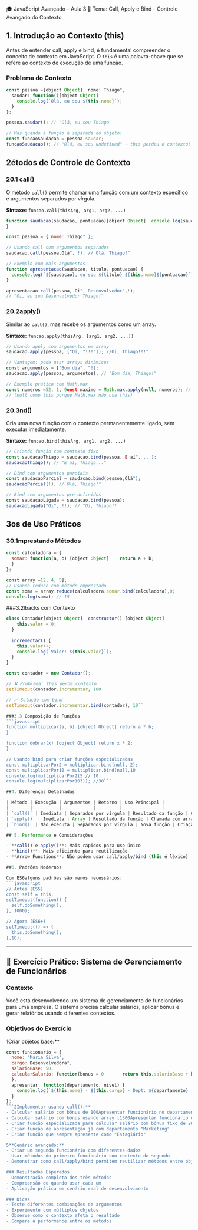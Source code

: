 🎓 JavaScript Avançado – Aula 3
🔹 Tema: Call, Apply e Bind - Controle Avançado do Contexto

## 1. Introdução ao Contexto (this)

Antes de entender call, apply e bind, é fundamental compreender o conceito de contexto em JavaScript. O `this` é uma palavra-chave que se refere ao contexto de execução de uma função.

### Problema do Contexto
```javascript
const pessoa =[object Object]  nome: Thiago",
  saudar: function()[object Object]
    console.log(`Olá, eu sou ${this.nome}`);
  }
};

pessoa.saudar(); // "Olá, eu sou Thiago

// Mas quando a função é separada do objeto:
const funcaoSaudacao = pessoa.saudar;
funcaoSaudacao(); // "Olá, eu sou undefined" - this perdeu o contexto!
```

## 2étodos de Controle de Contexto

### 20.1 call()
O método `call()` permite chamar uma função com um contexto específico e argumentos separados por vírgula.

**Sintaxe:** `funcao.call(thisArg, arg1, arg2, ...)`

```javascript
function saudacao(saudacao, pontuacao)[object Object]  console.log(saudacao + , + this.nome + pontuacao);
}

const pessoa = { nome: Thiago" };

// Usando call com argumentos separados
saudacao.call(pessoa,Olá", !); // Olá, Thiago!"

// Exemplo com mais argumentos
function apresentacao(saudacao, titulo, pontuacao) {
  console.log(`${saudacao}, eu sou ${titulo} ${this.nome}${pontuacao}`);
}

apresentacao.call(pessoa, Oi", Desenvolvedor",!); 
// "Oi, eu sou Desenvolvedor Thiago!"
```

### 20.2apply()
Similar ao `call()`, mas recebe os argumentos como um array.

**Sintaxe:** `funcao.apply(thisArg, [arg1, arg2, ...])`

```javascript
// Usando apply com argumentos em array
saudacao.apply(pessoa, ["Oi, "!!!"]); //Oi, Thiago!!!"

// Vantagem: pode usar arrays dinâmicos
const argumentos = ["Bom dia", "!];
saudacao.apply(pessoa, argumentos); // "Bom dia, Thiago!"

// Exemplo prático com Math.max
const numeros =52, 1, 9onst maximo = Math.max.apply(null, numeros); // 9
// (null como this porque Math.max não usa this)
```

### 20.3nd()
Cria uma nova função com o contexto permanentemente ligado, sem executar imediatamente.

**Sintaxe:** `funcao.bind(thisArg, arg1, arg2, ...)`

```javascript
// Criando função com contexto fixo
const saudacaoThiago = saudacao.bind(pessoa, E aí", ...);
saudacaoThiago(); // "E aí, Thiago..."

// Bind com argumentos parciais
const saudacaoParcial = saudacao.bind(pessoa,Olá");
saudacaoParcial(!); // Olá, Thiago!"

// Bind sem argumentos pré-definidos
const saudacaoLigada = saudacao.bind(pessoa);
saudacaoLigada("Oi", !!); // "Oi, Thiago!!
```

## 3os de Uso Práticos

### 30.1mprestando Métodos
```javascript
const calculadora = {
  somar: function(a, b) [object Object]    return a + b;
  }
};

const array =12, 4, 5];
// Usando reduce com método emprestado
const soma = array.reduce(calculadora.somar.bind(calculadora),0;
console.log(soma); // 15
```

###3.2lbacks com Contexto
```javascript
class Contador[object Object]  constructor() [object Object]
    this.valor = 0;
  }
  
  incrementar() {
    this.valor++;
    console.log(`Valor: ${this.valor}`);
  }
}

const contador = new Contador();

// ❌ Problema: this perde contexto
setTimeout(contador.incrementar, 100

// ✅ Solução com bind
setTimeout(contador.incrementar.bind(contador), 10``

###3.3 Composição de Funções
```javascript
function multiplicar(a, b) [object Object] return a * b;
}

function dobrar(x) [object Object] return x * 2;
}

// Usando bind para criar funções especializadas
const multiplicarPor2 = multiplicar.bind(null, 2);
const multiplicarPor10 = multiplicar.bind(null,10
console.log(multiplicarPor2(5 // 10
console.log(multiplicarPor103)); //30```

##4. Diferenças Detalhadas

| Método | Execução | Argumentos | Retorno | Uso Principal |
|--------|----------|------------|---------|---------------|
| `call()` | Imediata | Separados por vírgula | Resultado da função | Chamada direta com contexto |
| `apply()` | Imediata | Array | Resultado da função | Chamada com array de argumentos |
| `bind()` | Não executa | Separados por vírgula | Nova função | Criação de funções especializadas |

## 5. Performance e Considerações

- **call() e apply()**: Mais rápidos para uso único
- **bind()**: Mais eficiente para reutilização
- **Arrow Functions**: Não podem usar call/apply/bind (this é léxico)

##6. Padrões Modernos

Com ES6alguns padrões são menos necessários:
```javascript
// Antes (ES5)
const self = this;
setTimeout(function() {
  self.doSomething();
}, 1000);

// Agora (ES6+)
setTimeout(() => {
  this.doSomething();
},10);
```

---

## 🧪 Exercício Prático: Sistema de Gerenciamento de Funcionários

### Contexto
Você está desenvolvendo um sistema de gerenciamento de funcionários para uma empresa. O sistema precisa calcular salários, aplicar bônus e gerar relatórios usando diferentes contextos.

### Objetivos do Exercício

1Criar objetos base:**
   ```javascript
   const funcionario = {
     nome: "Maria Silva",
     cargo: Desenvolvedora",
     salarioBase: 50,
     calcularSalario: function(bonus = 0       return this.salarioBase + bonus;
     },
     apresentar: function(departamento, nivel) {
       console.log(`${this.nome} - ${this.cargo} - Dept: ${departamento} - Nível: ${nivel}`);
     }
   };
   ```2Implementar usando call():**
   - Calcular salário com bônus de 100Apresentar funcionário no departamento TI nível "Sênior"3Implementar usando apply():**
   - Calcular salário com bônus usando array [1500Apresentar funcionário usando array RH", "Júnior]4Implementar usando bind():**
   - Criar função especializada para calcular salário com bônus fixo de 2000
   - Criar função de apresentação já com departamento "Marketing"
   - Criar função que sempre apresente como "Estagiário"

5**Cenário avançado:**
   - Criar um segundo funcionário com diferentes dados
   - Usar métodos do primeiro funcionário com contexto do segundo
   - Demonstrar como call/apply/bind permitem reutilizar métodos entre objetos

### Resultados Esperados
- Demonstração completa dos três métodos
- Compreensão de quando usar cada um
- Aplicação prática em cenário real de desenvolvimento

### Dicas
- Teste diferentes combinações de argumentos
- Experimente com múltiplos objetos
- Observe como o contexto afeta o resultado
- Compare a performance entre os métodos

